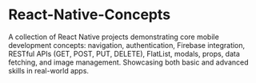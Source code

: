# React-Native-Concepts
A collection of React Native projects demonstrating core mobile development concepts: navigation, authentication, Firebase integration, RESTful APIs (GET, POST, PUT, DELETE), FlatList, modals, props, data fetching, and image management. Showcasing both basic and advanced skills in real-world apps.
